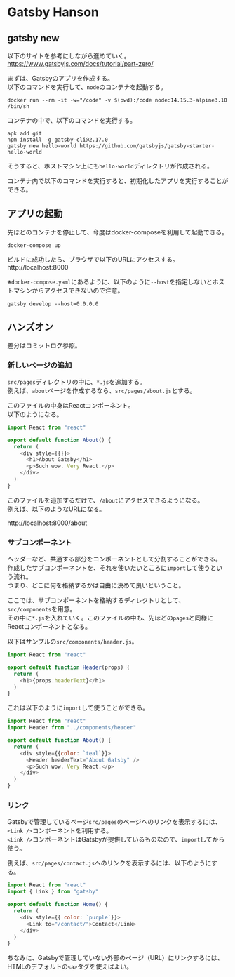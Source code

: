 # Gatsby Hanson

## gatsby new
以下のサイトを参考にしながら進めていく。  
https://www.gatsbyjs.com/docs/tutorial/part-zero/

まずは、Gatsbyのアプリを作成する。  
以下のコマンドを実行して、`node`のコンテナを起動する。  


```
docker run --rm -it -w="/code" -v $(pwd):/code node:14.15.3-alpine3.10 /bin/sh
```

コンテナの中で、以下のコマンドを実行する。  

```
apk add git
npm install -g gatsby-cli@2.17.0
gatsby new hello-world https://github.com/gatsbyjs/gatsby-starter-hello-world
```

そうすると、ホストマシン上にも`hello-world`ディレクトリが作成される。  

コンテナ内で以下のコマンドを実行すると、初期化したアプリを実行することができる。  

## アプリの起動
先ほどのコンテナを停止して、今度はdocker-composeを利用して起動できる。  

```
docker-compose up
```

ビルドに成功したら、ブラウザで以下のURLにアクセスする。  
http://localhost:8000  


※`docker-compose.yaml`にあるように、以下のように`--host`を指定しないとホストマシンからアクセスできないので注意。  

```
gatsby develop --host=0.0.0.0
```

## ハンズオン
差分はコミットログ参照。

### 新しいページの追加
`src/pages`ディレクトリの中に、`*.js`を追加する。  
例えば、`about`ページを作成するなら、`src/pages/about.js`とする。  

このファイルの中身はReactコンポーネント。  
以下のようになる。  

```javascript
import React from "react"

export default function About() {
  return (
    <div style={{}}>
      <h1>About Gatsby</h1>
      <p>Such wow. Very React.</p>
    </div>
  )
}

```

このファイルを追加するだけで、`/about`にアクセスできるようになる。  
例えば、以下のようなURLになる。  

http://localhost:8000/about

### サブコンポーネント
ヘッダーなど、共通する部分をコンポーネントとして分割することができる。  
作成したサブコンポーネントを、それを使いたいところに`import`して使うという流れ。  
つまり、どこに何を格納するかは自由に決めて良いということ。  

ここでは、サブコンポーネントを格納するディレクトリとして、`src/components`を用意。  
その中に`*.js`を入れていく。このファイルの中も、先ほどの`pages`と同様にReactコンポーネントとなる。  

以下はサンプルの`src/components/header.js`。  

```javascript
import React from "react"

export default function Header(props) {
  return (
    <h1>{props.headerText}</h1>
  )
}
```

これは以下のように`import`して使うことができる。  

```javascript
import React from "react"
import Header from "../components/header"

export default function About() {
  return (
    <div style={{color: `teal`}}>
      <Header headerText="About Gatsby" />
      <p>Such wow. Very React.</p>
    </div>
  )
}
```

### リンク
Gatsbyで管理しているページ`src/pages`のページへのリンクを表示するには、`<Link />`コンポーネントを利用する。  
`<Link />`コンポーネントはGatsbyが提供しているものなので、`import`してから使う。  

例えば、`src/pages/contact.js`へのリンクを表示するには、以下のようにする。  

```javascript
import React from "react"
import { Link } from "gatsby"

export default function Home() {
  return (
    <div style={{ color: `purple`}}>
      <Link to="/contact/">Contact</Link>
    </div>
  )
}
```

ちなみに、Gatsbyで管理していない外部のページ（URL）にリンクするには、HTMLのデフォルトの`<a>`タグを使えばよい。  
